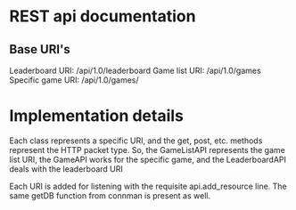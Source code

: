 REST api documentation
====

## Base URI's
Leaderboard URI: /api/1.0/leaderboard
Game list URI: /api/1.0/games
Specific game URI: /api/1.0/games/<game ID>

Implementation details
====

Each class represents a specific URI, and the get, post, etc. methods represent the HTTP packet type.
So, the GameListAPI represents the game list URI, the GameAPI works for the specific game, and the LeaderboardAPI deals with the leaderboard URI

Each URI is added for listening with the requisite api.add_resource line.
The same getDB function from connman is present as well.

